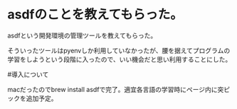 # asdfのことを教えてもらった。

asdfという開発環境の管理ツールを教えてもらった。

そういったツールはpyenvしか利用していなかったが、腰を据えてプログラムの学習をしようという段階に入ったので、いい機会だと思い利用することにした。

#導入について

macだったのでbrew install asdfで完了。適宜各言語の学習時にページ内に突ピックを追加予定。